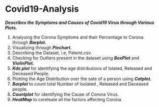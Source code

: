 # Covid19-Analysis
   ***Describes the Symptoms and Causes of Covid19 Virus through Various Plots.***
   
   1. Analysing the Corona Symptoms and their Percentage to Corona through ***Barplot.***
   2. Visualizing through ***Piechart.***
   3. Describing the Dataset, i.e, Pateint.csv.
   4. Checking for Outliers present in the dataset using ***BoxPlot*** and ***ViolinPlot.***
   5. ***Kde plot*** for identifying the age distributions of Iolated, Released and Deceased People.
   6. Plotting the Age Distribution over the sate of a person using ***Catplot.***
   7. ***Barplot*** to count total Number of Isolated , Released and Deceased people.
   8. ***Countplot*** for identifying the Cause of Corona Virus.
   9. ***HeatMap*** to coreleate all the factors affecting Corona.
   
